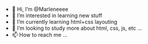 - 👋 Hi, I’m @Marleneeee
- 👀 I’m interested in learning new stuff
- 🌱 I’m currently learning html+css layouting
- 💞️ I’m looking to study more about html, css, js, etc ...
- 📫 How to reach me ...

<!---
Marleneeee/Marleneeee is a ✨ special ✨ repository because its `README.md` (this file) appears on your GitHub profile.
You can click the Preview link to take a look at your changes.
--->
